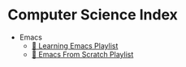 # Computer Science Index

+ Emacs
  - [:movie_camera: Learning Emacs Playlist](https://www.youtube.com/watch?v=RQK_DaaX34Q&list=PLEoMzSkcN8oPQtn7FQEF3D7sroZbXuPZ7)
  - [:movie_camera: Emacs From Scratch Playlist](https://www.youtube.com/watch?v=74zOY-vgkyw&list=PLEoMzSkcN8oPH1au7H6B7bBJ4ZO7BXjSZ)
